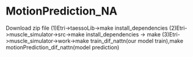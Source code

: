 # MotionPrediction_NA
Download zip file
(1)Etri->taessoLib->make install_dependencies
(2)Etri->muscle_simulator->src->make install_dependencies -> make
(3)Etri->muscle_simulator->work->make train_dif_nattn(our model train),make motionPrediction_dif_nattn(model prediction)
